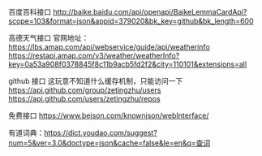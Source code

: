 百度百科接口  http://baike.baidu.com/api/openapi/BaikeLemmaCardApi?scope=103&format=json&appid=379020&bk_key=github&bk_length=600

高德天气接口
官网地址： https://lbs.amap.com/api/webservice/guide/api/weatherinfo
https://restapi.amap.com/v3/weather/weatherInfo?key=0a53a908f0378845f8c11b9acb5fd2f2&city=110101&extensions=all

github 接口 这玩意不知道什么缓存机制，只能访问一下
https://api.github.com/group/zetingzhu/users
https://api.github.com/users/zetingzhu/repos


免费接口 https://www.bejson.com/knownjson/webInterface/

有道词典：https://dict.youdao.com/suggest?num=5&ver=3.0&doctype=json&cache=false&le=en&q=查词